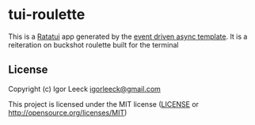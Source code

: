 # tui-roulette

This is a [Ratatui] app generated by the [event driven async template].
It is a reiteration on buckshot roulette built for the terminal

[Ratatui]: https://ratatui.rs
[event driven async template]: https://github.com/ratatui/templates/tree/main/event-driven-async

## License

Copyright (c) Igor Leeck <igorleeck@gmail.com>

This project is licensed under the MIT license ([LICENSE] or <http://opensource.org/licenses/MIT>)

[LICENSE]: ./LICENSE
